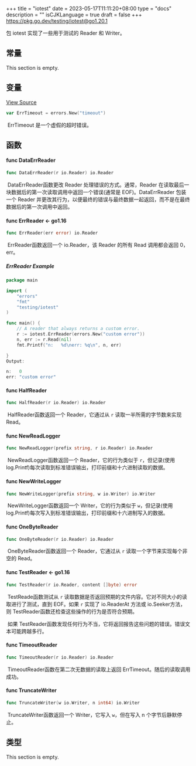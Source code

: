 +++
title = "iotest"
date = 2023-05-17T11:11:20+08:00
type = "docs"
description = ""
isCJKLanguage = true
draft = false
+++
https://pkg.go.dev/testing/iotest@go1.20.1

包 iotest 实现了一些用于测试的 Reader 和 Writer。

## 常量 

This section is empty.

## 变量

[View Source](https://cs.opensource.google/go/go/+/go1.20.1:src/testing/iotest/reader.go;l=74)

``` go 
var ErrTimeout = errors.New("timeout")
```

​	ErrTimeout 是一个虚假的超时错误。

## 函数

#### func DataErrReader 

``` go 
func DataErrReader(r io.Reader) io.Reader
```

​	DataErrReader函数更改 Reader 处理错误的方式。通常，Reader 在读取最后一块数据后的第一次读取调用中返回一个错误(通常是 EOF)。DataErrReader 包装一个 Reader 并更改其行为，以便最终的错误与最终数据一起返回，而不是在最终数据后的第一次调用中返回。

#### func ErrReader  <- go1.16

``` go 
func ErrReader(err error) io.Reader
```

​	ErrReader函数返回一个 io.Reader，该 Reader 的所有 Read 调用都会返回 0，err。

##### ErrReader Example
``` go 
package main

import (
	"errors"
	"fmt"
	"testing/iotest"
)

func main() {
	// A reader that always returns a custom error.
	r := iotest.ErrReader(errors.New("custom error"))
	n, err := r.Read(nil)
	fmt.Printf("n:   %d\nerr: %q\n", n, err)

}
Output:

n:   0
err: "custom error"
```

#### func HalfReader 

``` go 
func HalfReader(r io.Reader) io.Reader
```

​	HalfReader函数返回一个 Reader，它通过从 `r` 读取一半所需的字节数来实现 Read。

#### func NewReadLogger 

``` go 
func NewReadLogger(prefix string, r io.Reader) io.Reader
```

​	NewReadLogger函数返回一个 Reader，它的行为类似于 `r`，但记录(使用 log.Printf)每次读取到标准错误输出，打印前缀和十六进制读取的数据。

#### func NewWriteLogger 

``` go 
func NewWriteLogger(prefix string, w io.Writer) io.Writer
```

​	NewWriteLogger函数返回一个 Writer，它的行为类似于 `w`，但记录(使用 log.Printf)每次写入到标准错误输出，打印前缀和十六进制写入的数据。

#### func OneByteReader 

``` go 
func OneByteReader(r io.Reader) io.Reader
```

​	OneByteReader函数返回一个 Reader，它通过从 `r` 读取一个字节来实现每个非空的 Read。

#### func TestReader  <- go1.16

``` go 
func TestReader(r io.Reader, content []byte) error
```

​	TestReade函数测试从 `r` 读取数据是否返回预期的文件内容。它对不同大小的读取进行了测试，直到 EOF。如果 `r` 实现了 io.ReaderAt 方法或 io.Seeker方法，则 TestReader函数还检查这些操作的行为是否符合预期。

​	如果 TestReader函数发现任何行为不当，它将返回报告这些问题的错误。错误文本可能跨越多行。

#### func TimeoutReader 

``` go 
func TimeoutReader(r io.Reader) io.Reader
```

​	TimeoutReader函数在第二次无数据的读取上返回 ErrTimeout。随后的读取调用成功。

#### func TruncateWriter 

``` go 
func TruncateWriter(w io.Writer, n int64) io.Writer
```

​	TruncateWriter函数返回一个 Writer，它写入 `w`，但在写入 n 个字节后静默停止。

## 类型

This section is empty.